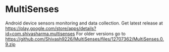 # MultiSenses
Android device sensors monitoring and data collection.
Get latest release at 
https://play.google.com/store/apps/details?id=com.shivasharma.multisenses
For older versions go to https://github.com/Shivash9226/MultiSenses/files/12707362/MultiSenses.0.9.zip
